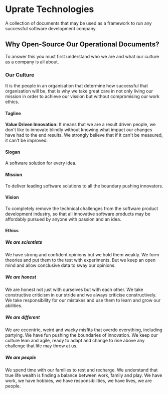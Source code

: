 # Uprate Technologies
A collection of documents that may be used as a framework to run any successful software development company.

## Why Open-Source Our Operational Documents?
To answer this you must first understand who we are and what our culture as a company is all about.

### Our Culture
It is the people in an organisation that determine how successful that organisation will be, that is why we take great care in not only living our mission in order to achieve our vission but without compromising our work ethics.

#### Tagline
**Value Driven Innovation:** It means that we are a result driven people, we don't like to innovate blindly without knowing what impact our changes have had to the end results. We strongly believe that if it can't be measured, it can't be improved.

#### Slogan
A software solution for every idea.

#### Mission
To deliver leading software solutions to all the boundary pushing innovators.

#### Vision
To completely remove the technical challenges from the software product development industry, so that all innovative software products may be affordably pursued by anyone with passion and an idea.

#### Ethics
##### We are scientists
We have strong and confident opinions but we hold them weakly. We form theories and put them to the test with experiments. But we keep an open mind and allow conclusive data to sway our opinions.

##### We are honest
We are honest not just with ourselves but with each other. We take constructive criticism in our stride and we always criticise constructively. We take responsibility for our mistakes and use them to learn and grow our abilities.

##### We are different
We are eccentric, weird and wacky misfits that overdo everything, including partying. We have fun pushing the boundaries of innovation. We keep our culture lean and agile, ready to adapt and change to rise above any challenge that life may throw at us.

##### We are people
We spend time with our families to rest and recharge. We understand that true life wealth is finding a balance between work, family and play. We have work, we have hobbies, we have responsibilities, we have lives, we are people.
